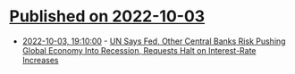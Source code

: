 # [Published on 2022-10-03](index.md)

* [2022-10-03, 19:10:00](https://news.slashdot.org/story/22/10/03/1834240/un-says-fed-other-central-banks-risk-pushing-global-economy-into-recession-requests-halt-on-interest-rate-increases?utm_source=rss1.0mainlinkanon&utm_medium=feed) - [UN Says Fed, Other Central Banks Risk Pushing Global Economy Into Recession, Requests Halt on Interest-Rate Increases](https://news.slashdot.org/story/22/10/03/1834240/un-says-fed-other-central-banks-risk-pushing-global-economy-into-recession-requests-halt-on-interest-rate-increases?utm_source=rss1.0mainlinkanon&utm_medium=feed)

